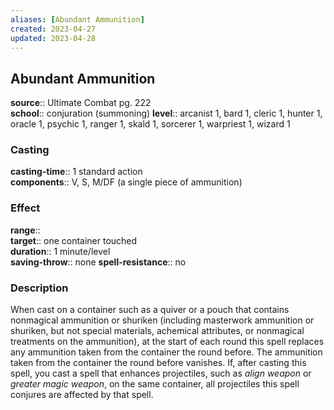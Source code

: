 ```yaml
---
aliases: [Abundant Ammunition]
created: 2023-04-27
updated: 2023-04-28
---
```


## Abundant Ammunition

**source**:: Ultimate Combat pg. 222  
**school**:: conjuration (summoning)
**level**:: arcanist 1, bard 1, cleric 1, hunter 1, oracle 1, psychic 1, ranger 1, skald 1, sorcerer 1, warpriest 1, wizard 1

### Casting

**casting-time**:: 1 standard action  
**components**:: V, S, M/DF (a single piece of ammunition)

### Effect

**range**::  
**target**:: one container touched  
**duration**:: 1 minute/level  
**saving-throw**:: none
**spell-resistance**:: no

### Description

When cast on a container such as a quiver or a pouch that contains nonmagical ammunition or shuriken (including masterwork ammunition or shuriken, but not special materials, achemical attributes, or nonmagical treatments on the ammunition), at the start of each round this spell replaces any ammunition taken from the container the round before. The ammunition taken from the container the round before vanishes. If, after casting this spell, you cast a spell that enhances projectiles, such as *align weapon* or *greater magic weapon*, on the same container, all projectiles this spell conjures are affected by that spell.
